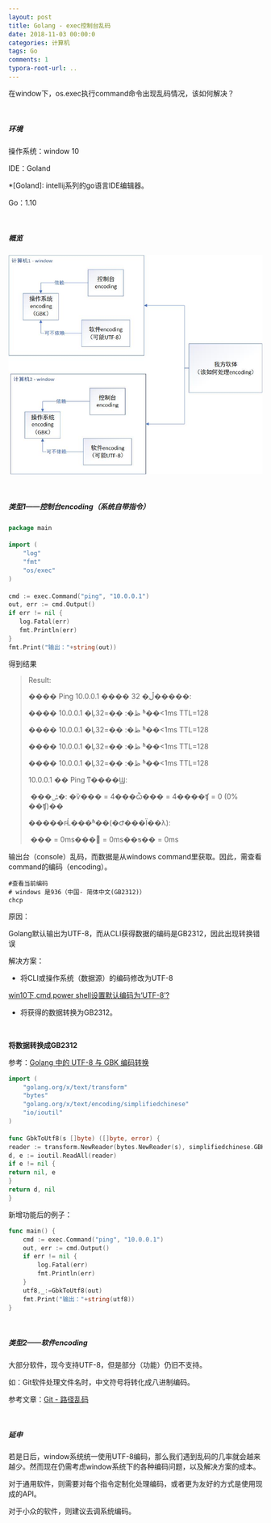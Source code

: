 ```yaml
---
layout: post
title: Golang - exec控制台乱码
date: 2018-11-03 00:00:0
categories: 计算机
tags: Go
comments: 1
typora-root-url: ..
---
```








在window下，os.exec执行command命令出现乱码情况，该如何解决？

<br>

##### 环境

操作系统：window 10

IDE：Goland		

*[Goland]: intellij系列的go语言IDE编辑器。

Go：1.10

<br>

##### 概览

![1541584784598](/assets/blog_res/1541584784598.png)

<br>

##### 类型1——控制台encoding（系统自带指令）

```go
package main

import (
	"log"
	"fmt"
	"os/exec"
)

cmd := exec.Command("ping", "10.0.0.1")
out, err := cmd.Output()
if err != nil {
   log.Fatal(err)
   fmt.Println(err)
}
fmt.Print("输出："+string(out))
```

得到结果

> Result: 
>
> ���� Ping 10.0.0.1 ���� 32 �ֽڵ�����:
>
> ���� 10.0.0.1 �Ļظ�: �ֽ�=32 ʱ��<1ms TTL=128
>
> ���� 10.0.0.1 �Ļظ�: �ֽ�=32 ʱ��<1ms TTL=128
>
> ���� 10.0.0.1 �Ļظ�: �ֽ�=32 ʱ��<1ms TTL=128
>
> ���� 10.0.0.1 �Ļظ�: �ֽ�=32 ʱ��<1ms TTL=128
>
> 10.0.0.1 �� Ping ͳ����Ϣ:
>
> ​    ���ݰ�: �ѷ��� = 4���ѽ��� = 4����ʧ = 0 (0% ��ʧ)��
>
> �����г̵Ĺ���ʱ��(�Ժ���Ϊ��λ):
>
> ​    ��� = 0ms��� = 0ms��ƽ�� = 0ms

输出台（console）乱码，而数据是从windows command里获取。因此，需查看command的编码（encoding）。

```shell
#查看当前编码
# windows 是936（中国- 简体中文(GB2312)）
chcp
```

原因：

Golang默认输出为UTF-8，而从CLI获得数据的编码是GB2312，因此出现转换错误

解决方案：

- 将CLI或操作系统（数据源）的编码修改为UTF-8

[win10下,cmd,power shell设置默认编码为‘UTF-8’? ](https://www.zhihu.com/question/54724102/answer/380875686)

- 将获得的数据转换为GB2312。

<br>

**将数据转换成GB2312**

参考：[Golang 中的 UTF-8 与 GBK 编码转换](http://mengqi.info/html/2015/201507071345-using-golang-to-convert-text-between-gbk-and-utf-8.html)

```go
import (
	"golang.org/x/text/transform"
	"bytes"
	"golang.org/x/text/encoding/simplifiedchinese"
	"io/ioutil"
)

func GbkToUtf8(s []byte) ([]byte, error) {
reader := transform.NewReader(bytes.NewReader(s), simplifiedchinese.GBK.NewDecoder())
d, e := ioutil.ReadAll(reader)
if e != nil {
return nil, e
}
return d, nil
}
```

 新增功能后的例子：

```go
func main() {
	cmd := exec.Command("ping", "10.0.0.1")
	out, err := cmd.Output()
	if err != nil {
		log.Fatal(err)
		fmt.Println(err)
	}
	utf8,_:=GbkToUtf8(out)
	fmt.Print("输出："+string(utf8))
}
```

<br>

##### 类型2——软件encoding

大部分软件，现今支持UTF-8，但是部分（功能）仍旧不支持。

如：Git软件处理文件名时，中文符号将转化成八进制编码。

参考文章：[Git - 路径乱码](/2018/11/06/Git-路径乱码)

<br>

##### 延申

若是日后，window系统统一使用UTF-8编码，那么我们遇到乱码的几率就会越来越少。然而现在仍需考虑window系统下的各种编码问题，以及解决方案的成本。

对于通用软件，则需要对每个指令定制化处理编码，或者更为友好的方式是使用现成的API。

对于小众的软件，则建议去调系统编码。

